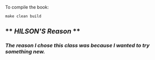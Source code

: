 To compile the book:

```
make clean build
```

## ** _HILSON'S Reason_ **

### _The reason I chose this class was because I wanted to try something new._

